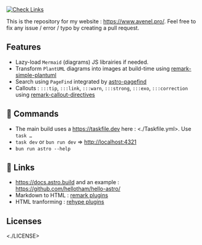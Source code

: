 [![Check Links](https://github.com/tavenel/website/actions/workflows/links.yml/badge.svg)](https://github.com/tavenel/website/actions/workflows/links.yml)

This is the repository for my website : <https://www.avenel.pro/>. Feel free to fix any issue / error / typo by creating a pull request.

## Features

- Lazy-load `Mermaid` (diagrams) JS librairies if needed.
- Transform `PlantUML` diagrams into images at build-time using [remark-simple-plantuml](https://github.com/akebifiky/remark-simple-plantuml)
- Search using `PageFind` integrated by [astro-pagefind](https://github.com/shishkin/astro-pagefind/)
- Callouts : `:::tip`, `:::link`, `:::warn`, `:::strong`, `:::exo`, `:::correction` using [remark-callout-directives](https://github.com/Microflash/remark-callout-directives)

## 🧞 Commands

- The main build uses a <https://taskfile.dev> here : <./Taskfile.yml>. Use `task …` 
- `task dev` or `bun run dev` => <http://localhost:4321>
- `bun run astro --help`

## 🔗 Links

- <https://docs.astro.build> and an example : <https://github.com/hellotham/hello-astro/>
- Markdown to HTML : [remark plugins](https://github.com/remarkjs/remark/blob/main/doc/plugins.md#list-of-plugins)
- HTML tranforming : [rehype plugins](https://github.com/rehypejs/rehype/blob/HEAD/doc/plugins.md#list-of-plugins)

## Licenses

<./LICENSE>
